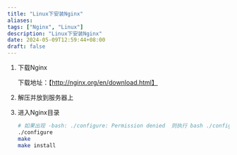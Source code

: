```yaml
---
title: "Linux下安装Nginx"
aliases: 
tags: ["Nginx", "Linux"]
description: "Linux下安装Nginx"
date: 2024-05-09T12:59:44+08:00
draft: false
---
```


1. 下载Nginx

    下载地址：【http://nginx.org/en/download.html】

2. 解压并放到服务器上

3. 进入Nginx目录

    ```bash
    # 如果出现 -bash: ./configure: Permission denied  则执行 bash ./configure 
    ./configure
    make
    make install
    ```
